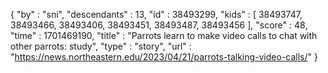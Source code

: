 {
  "by" : "sni",
  "descendants" : 13,
  "id" : 38493299,
  "kids" : [ 38493747, 38493466, 38493406, 38493451, 38493487, 38493456 ],
  "score" : 48,
  "time" : 1701469190,
  "title" : "Parrots learn to make video calls to chat with other parrots: study",
  "type" : "story",
  "url" : "https://news.northeastern.edu/2023/04/21/parrots-talking-video-calls/"
}
